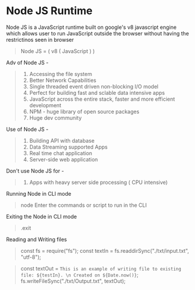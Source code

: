 # Node JS Runtime

Node JS is a JavaScript runtime built on google's v8 javascript engine which allows user to run JavaScript outside the browser without having the restrictinos seen in browser

> Node JS = ( v8 ( JavaScript ) )

Adv of Node JS -

> 1.  Accessing the file system
> 2.  Better Network Capabilities
> 3.  Single threaded event driven non-blocking I/O model
> 4.  Perfect for building fast and sclable data intensive apps
> 5.  JavaScript across the entire stack, faster and more efficient development
> 6.  NPM - huge library of open source packages
> 7.  Huge dev community

Use of Node JS -

> 1.  Building API with database
> 2.  Data Streaming supported Apps
> 3.  Real time chat application
> 4.  Server-side web application

Don't use Node JS for -

> 1.  Apps with heavy server side processing ( CPU intensive)

Running Node in CLI mode

> node
> Enter the commands or script to run in the CLI

Exiting the Node in CLI mode

> .exit

Reading and Writing files

> const fs = require("fs");
> const textIn = fs.readdirSync("./txt/input.txt", "utf-8");

>const textOut = `This is an example of writing file to existing file: ${testIn}. \n Created on ${Date.now()}`;
fs.writeFileSync("./txt/Output.txt", textOut);